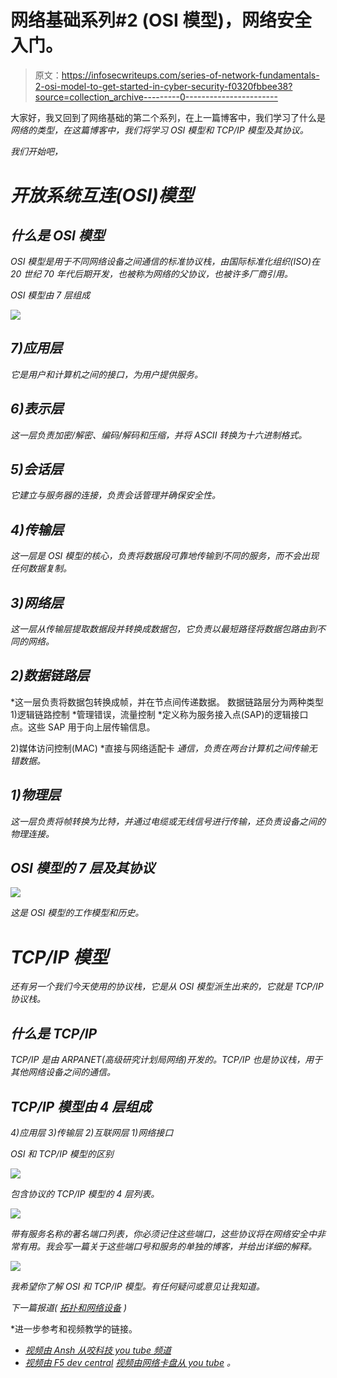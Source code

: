 # 网络基础系列#2 (OSI 模型)，网络安全入门。

> 原文：<https://infosecwriteups.com/series-of-network-fundamentals-2-osi-model-to-get-started-in-cyber-security-f0320fbbee38?source=collection_archive---------0----------------------->

大家好，我又回到了网络基础的第二个系列，在上一篇博客中，我们学习了什么是[](https://medium.com/techiepedia/series-of-network-fundamentals-1-to-get-started-in-cyber-security-748898ffb4a8)*网络的类型，在这篇博客中，我们将学习 OSI 模型和 TCP/IP 模型及其协议。*

*我们开始吧，*

# *开放系统互连(OSI)模型*

## *什么是 OSI 模型*

*OSI 模型是用于不同网络设备之间通信的标准协议栈，由国际标准化组织(ISO)在 20 世纪 70 年代后期开发，也被称为网络的父协议，也被许多厂商引用。*

*OSI 模型由 7 层组成*

*![](img/5e362a75a5a24c6740471a255636ea7f.png)*

## *7)应用层*

*它是用户和计算机之间的接口，为用户提供服务。*

## *6)表示层*

*这一层负责加密/解密、编码/解码和压缩，并将 ASCII 转换为十六进制格式。*

## *5)会话层*

*它建立与服务器的连接，负责会话管理并确保安全性。*

## *4)传输层*

*这一层是 OSI 模型的核心，负责将数据段可靠地传输到不同的服务，而不会出现任何数据复制。*

## *3)网络层*

*这一层从传输层提取数据段并转换成数据包，它负责以最短路径将数据包路由到不同的网络。*

## *2)数据链路层*

*这一层负责将数据包转换成帧，并在节点间传递数据。
数据链路层分为两种类型
1)逻辑链路控制
*管理错误，流量控制
*定义称为服务接入点(SAP)的逻辑接口点。这些 SAP 用于向上层传输信息。

2)媒体访问控制(MAC)
*直接与网络适配卡
*通信，负责在两台计算机之间传输无错数据。*

## *1)物理层*

*这一层负责将帧转换为比特，并通过电缆或无线信号进行传输，还负责设备之间的物理连接。*

## *OSI 模型的 7 层及其协议*

*![](img/e3e74e220d2786c2a1ca5a83341542ce.png)*

*这是 OSI 模型的工作模型和历史。*

# *TCP/IP 模型*

*还有另一个我们今天使用的协议栈，它是从 OSI 模型派生出来的，它就是 TCP/IP 协议栈。*

## *什么是 TCP/IP*

*TCP/IP 是由 ARPANET(高级研究计划局网络)开发的。TCP/IP 也是协议栈，用于其他网络设备之间的通信。*

## *TCP/IP 模型由 4 层组成*

*4)应用层
3)传输层
2)互联网层
1)网络接口*

*OSI 和 TCP/IP 模型的区别*

*![](img/7f50da13ddef301dc19768ec0859b369.png)*

*包含协议的 TCP/IP 模型的 4 层列表。*

*![](img/4852c6e3056c7d45bda1eba9ec1564a7.png)*

*带有服务名称的著名端口列表，你必须记住这些端口，这些协议将在网络安全中非常有用。我会写一篇关于这些端口号和服务的单独的博客，并给出详细的解释。*

*![](img/43fdafb53fd02a1ecba31a9fb13455bd.png)*

*我希望你了解 OSI 和 TCP/IP 模型。有任何疑问或意见让我知道。*

*下一篇报道( [*拓扑和网络设备*](https://cmuppin9.medium.com/series-of-network-fundamentals-3-topologies-network-devices-to-get-started-in-cyber-security-a514624ce55e) )*

*进一步参考和视频教学的链接。
* [*视频由 Ansh 从咬科技 you tube 频道*](https://www.youtube.com/watch?v=0AcpUwnc12E&list=PLkW9FMxqUvyZaSQNQslneeODER3bJCb2K)
* [*视频由 F5 dev central*](https://www.youtube.com/watch?v=i9RL5jD9cTI)
*[*视频由网络卡盘从 you tube*](https://www.youtube.com/watch?v=CRdL1PcherM&t=314s) *。**